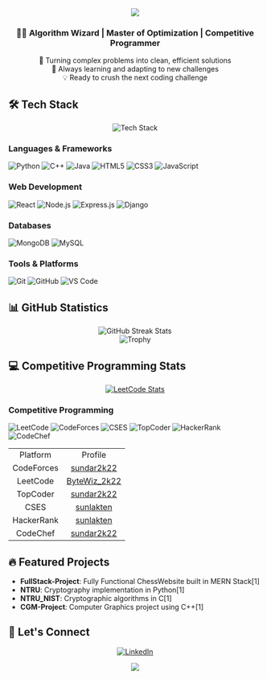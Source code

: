 <div align="center">
  <img src="https://capsule-render.vercel.app/api?type=waving&color=gradient&height=200&section=header&text=Sundar%20R&fontSize=80&fontAlignY=35&animation=twinkling" />
</div>

<h3 align="center">
    👨‍💻 Algorithm Wizard | Master of Optimization | Competitive Programmer
</h3>

<p align="center">
    🎯 Turning complex problems into clean, efficient solutions
    <br>
    🌱 Always learning and adapting to new challenges
    <br>
    💡 Ready to crush the next coding challenge
</p>

## 🛠️ Tech Stack

<div align="center">
  <img src="https://github-readme-tech-stack.vercel.app/api/cards?title=Technology%20Arsenal&align=center&titleAlign=center&lineCount=4&theme=github_dark&line1=python,Python,61DAFB;c%2B%2B,C%2B%2B,00599C;java,Java,F7DF1E;&line2=html5,HTML,E34F26;css3,CSS,1572B6;javascript,JavaScript,323330;&line3=react,React,61DAFB;nodejs,Node.js,339933;express,Express,000000;&line4=mongodb,MongoDB,47A248;mysql,MySQL,4479A1;django,Django,092E20;" alt="Tech Stack" />
</div>

### Languages & Frameworks
![Python](https://img.shields.io/badge/Python-3776AB?style=for-the-badge&logo=python&logoColor=white)
![C++](https://img.shields.io/badge/C++-00599C?style=for-the-badge&logo=c%2B%2B&logoColor=white)
![Java](https://img.shields.io/badge/Java-ED8B00?style=for-the-badge&logo=openjdk&logoColor=white)
![HTML5](https://img.shields.io/badge/HTML5-E34F26?style=for-the-badge&logo=html5&logoColor=white)
![CSS3](https://img.shields.io/badge/CSS3-1572B6?style=for-the-badge&logo=css3&logoColor=white)
![JavaScript](https://img.shields.io/badge/JavaScript-F7DF1E?style=for-the-badge&logo=javascript&logoColor=black)

### Web Development
![React](https://img.shields.io/badge/React-61DAFB?style=for-the-badge&logo=react&logoColor=black)
![Node.js](https://img.shields.io/badge/Node.js-339933?style=for-the-badge&logo=node.js&logoColor=white)
![Express.js](https://img.shields.io/badge/Express.js-000000?style=for-the-badge&logo=express&logoColor=white)
![Django](https://img.shields.io/badge/Django-092E20?style=for-the-badge&logo=django&logoColor=white)

### Databases
![MongoDB](https://img.shields.io/badge/MongoDB-47A248?style=for-the-badge&logo=mongodb&logoColor=white)
![MySQL](https://img.shields.io/badge/MySQL-4479A1?style=for-the-badge&logo=mysql&logoColor=white)

### Tools & Platforms
![Git](https://img.shields.io/badge/Git-F05032?style=for-the-badge&logo=git&logoColor=white)
![GitHub](https://img.shields.io/badge/GitHub-181717?style=for-the-badge&logo=github&logoColor=white)
![VS Code](https://img.shields.io/badge/VS_Code-007ACC?style=for-the-badge&logo=visual-studio-code&logoColor=white)

## 📊 GitHub Statistics

<div align="center">
  <img src="https://github-readme-streak-stats.herokuapp.com/?user=sundar2k22&theme=radical&hide_border=true" alt="GitHub Streak Stats" />
</div>

<div align="center">
  <img src="https://github-profile-trophy.vercel.app/?username=sundar2k22&theme=radical&no-frame=true&row=1&column=7" alt="Trophy" />
</div>

## 💻 Competitive Programming Stats

<div align="center">
  <a href="https://leetcode.com/ByteWiz_2k22">
    <img src="https://leetcard.jacoblin.cool/ByteWiz_2k22?theme=dark&font=Karma&ext=contest" alt="LeetCode Stats" />
  </a>
</div>

### Competitive Programming
![LeetCode](https://custom-icon-badges.demolab.com/badge/-ByteWiz_2k22-FFA116?style=for-the-badge&logo=leetcode&logoColor=black)
![CodeForces](https://custom-icon-badges.demolab.com/badge/-sundar2k22-1F8ACB?style=for-the-badge&logo=codeforces&logoColor=white)
![CSES](https://custom-icon-badges.demolab.com/badge/-sunlakten-1B1B1B?style=for-the-badge&logo=cses&logoColor=white)
![TopCoder](https://custom-icon-badges.demolab.com/badge/-sundar2k22-29A7DF?style=for-the-badge&logo=topcoder&logoColor=white)
![HackerRank](https://custom-icon-badges.demolab.com/badge/-sunlakten-2EC866?style=for-the-badge&logo=hackerrank&logoColor=white)
![CodeChef](https://custom-icon-badges.demolab.com/badge/-sundar2k22-5B4638?style=for-the-badge&logo=codechef&logoColor=white)

<table align="center">
  <tr>
    <td align="center">
      Platform
    </td>
    <td align="center">
      Profile
    </td>
  </tr>
  <tr>
    <td align="center">
      CodeForces
    </td>
    <td align="center">
      <a href="https://codeforces.com/profile/sundar2k22">sundar2k22</a>
    </td>
  </tr>
  <tr>
    <td align="center">
      LeetCode
    </td>
    <td align="center">
      <a href="https://leetcode.com/ByteWiz_2k22">ByteWiz_2k22</a>
    </td>
  </tr>
  <tr>
    <td align="center">
      TopCoder
    </td>
    <td align="center">
      <a href="https://www.topcoder.com/members/sundar2k22">sundar2k22</a>
    </td>
  </tr>
  <tr>
    <td align="center">
      CSES
    </td>
    <td align="center">
      <a href="https://cses.fi/user/204019">sunlakten</a>
    </td>
  </tr>
  <tr>
    <td align="center">
      HackerRank
    </td>
    <td align="center">
      <a href="https://www.hackerrank.com/sunlakten">sunlakten</a>
    </td>
  </tr>
  <tr>
    <td align="center">
      CodeChef
    </td>
    <td align="center">
      <a href="https://www.codechef.com/users/sundar2k22">sundar2k22</a>
    </td>
  </tr>
</table>

## 🔥 Featured Projects

- **FullStack-Project**: Fully Functional ChessWebsite built in MERN Stack[1]
- **NTRU**: Cryptography implementation in Python[1]
- **NTRU_NIST**: Cryptographic algorithms in C[1]
- **CGM-Project**: Computer Graphics project using C++[1]

## 🤝 Let's Connect

<p align="center">
    <a href="https://linkedin.com/in/sundar-r-324319253">
        <img src="https://img.shields.io/badge/LinkedIn-0077B5?style=for-the-badge&logo=linkedin&logoColor=white" alt="LinkedIn" />
    </a>
</p>

<div align="center">
  <img src="https://capsule-render.vercel.app/api?type=waving&color=gradient&height=100&section=footer" />
</div>
